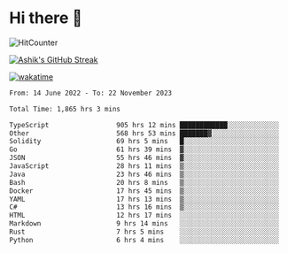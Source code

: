 # Hi there 👋

![HitCounter](https://hits.seeyoufarm.com/api/count/incr/badge.svg?url=https%3A%2F%2Fgithub.com%2Fashrhmn1212%2Fhit-counter)

<!-- ![Contribution Graph](https://github-readme-activity-graph.cyclic.app/graph?username=ashrhmn) -->


<!-- [![Top Langs](https://github-readme-stats.vercel.app/api/top-langs/?username=ashrhmn&layout=compact&theme=synthwave&langs_count=10&card_width=445)](https://github.com/anuraghazra/github-readme-stats) -->

[![Ashik's GitHub Streak](https://github-readme-streak-stats.herokuapp.com/?user=ashrhmn&theme=blood&fire=DD7F1C&background=151515&dates=9f9f9f&border=DD2727)](https://git.io/streak-stats)

<!-- ![Ashik's GitHub stats](https://github-readme-stats.vercel.app/api/?username=ashrhmn&show_icons=true&title_color=fff&icon_color=79ff97&text_color=9f9f9f&bg_color=151515) -->

[![wakatime](https://wakatime.com/badge/user/3df86613-ba63-4631-8e65-0ff18e7becad.svg)](https://wakatime.com/@3df86613-ba63-4631-8e65-0ff18e7becad)

<!--START_SECTION:waka-->

```txt
From: 14 June 2022 - To: 22 November 2023

Total Time: 1,865 hrs 3 mins

TypeScript                 905 hrs 12 mins ████████████░░░░░░░░░░░░░   48.54 %
Other                      568 hrs 53 mins ███████▓░░░░░░░░░░░░░░░░░   30.50 %
Solidity                   69 hrs 5 mins   █░░░░░░░░░░░░░░░░░░░░░░░░   03.70 %
Go                         61 hrs 39 mins  ▓░░░░░░░░░░░░░░░░░░░░░░░░   03.31 %
JSON                       55 hrs 46 mins  ▓░░░░░░░░░░░░░░░░░░░░░░░░   02.99 %
JavaScript                 28 hrs 11 mins  ▒░░░░░░░░░░░░░░░░░░░░░░░░   01.51 %
Java                       23 hrs 46 mins  ▒░░░░░░░░░░░░░░░░░░░░░░░░   01.27 %
Bash                       20 hrs 8 mins   ▒░░░░░░░░░░░░░░░░░░░░░░░░   01.08 %
Docker                     17 hrs 45 mins  ▒░░░░░░░░░░░░░░░░░░░░░░░░   00.95 %
YAML                       17 hrs 13 mins  ▒░░░░░░░░░░░░░░░░░░░░░░░░   00.92 %
C#                         13 hrs 16 mins  ▒░░░░░░░░░░░░░░░░░░░░░░░░   00.71 %
HTML                       12 hrs 17 mins  ░░░░░░░░░░░░░░░░░░░░░░░░░   00.66 %
Markdown                   9 hrs 14 mins   ░░░░░░░░░░░░░░░░░░░░░░░░░   00.50 %
Rust                       7 hrs 5 mins    ░░░░░░░░░░░░░░░░░░░░░░░░░   00.38 %
Python                     6 hrs 4 mins    ░░░░░░░░░░░░░░░░░░░░░░░░░   00.33 %
```

<!--END_SECTION:waka-->


<!--### Most Used Languages
<img src="https://wakatime.com/share/@ashrhmn/24ecb986-5bf8-4607-af7f-0aab08908d8c.png" />

### Favourite Tools
<img src="https://wakatime.com/share/@ashrhmn/f4e08015-f3bc-460a-9228-95a3ba11c604.png" />-->
